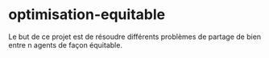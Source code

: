 # optimisation-equitable
Le but de ce projet est de résoudre différents problèmes de partage de bien entre n agents de façon équitable.
